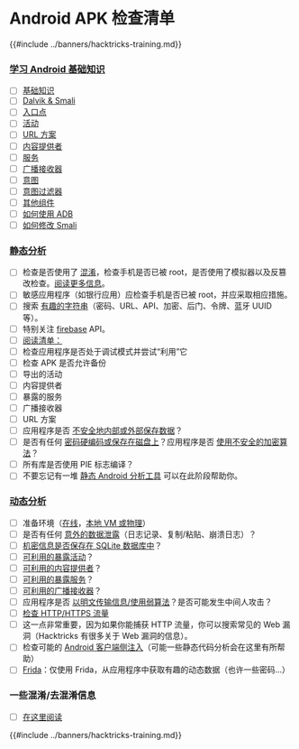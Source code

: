 # Android APK 检查清单

{{#include ../banners/hacktricks-training.md}}


### [学习 Android 基础知识](android-app-pentesting/#2-android-application-fundamentals)

- [ ] [基础知识](android-app-pentesting/#fundamentals-review)
- [ ] [Dalvik & Smali](android-app-pentesting/#dalvik--smali)
- [ ] [入口点](android-app-pentesting/#application-entry-points)
- [ ] [活动](android-app-pentesting/#launcher-activity)
- [ ] [URL 方案](android-app-pentesting/#url-schemes)
- [ ] [内容提供者](android-app-pentesting/#services)
- [ ] [服务](android-app-pentesting/#services-1)
- [ ] [广播接收器](android-app-pentesting/#broadcast-receivers)
- [ ] [意图](android-app-pentesting/#intents)
- [ ] [意图过滤器](android-app-pentesting/#intent-filter)
- [ ] [其他组件](android-app-pentesting/#other-app-components)
- [ ] [如何使用 ADB](android-app-pentesting/#adb-android-debug-bridge)
- [ ] [如何修改 Smali](android-app-pentesting/#smali)

### [静态分析](android-app-pentesting/#static-analysis)

- [ ] 检查是否使用了 [混淆](android-checklist.md#some-obfuscation-deobfuscation-information)，检查手机是否已被 root，是否使用了模拟器以及反篡改检查。[阅读更多信息](android-app-pentesting/#other-checks)。
- [ ] 敏感应用程序（如银行应用）应检查手机是否已被 root，并应采取相应措施。
- [ ] 搜索 [有趣的字符串](android-app-pentesting/#looking-for-interesting-info)（密码、URL、API、加密、后门、令牌、蓝牙 UUID 等）。
- [ ] 特别关注 [firebase](android-app-pentesting/#firebase) API。
- [ ] [阅读清单：](android-app-pentesting/#basic-understanding-of-the-application-manifest-xml)
- [ ] 检查应用程序是否处于调试模式并尝试“利用”它
- [ ] 检查 APK 是否允许备份
- [ ] 导出的活动
- [ ] 内容提供者
- [ ] 暴露的服务
- [ ] 广播接收器
- [ ] URL 方案
- [ ] 应用程序是否 [不安全地内部或外部保存数据](android-app-pentesting/#insecure-data-storage)？
- [ ] 是否有任何 [密码硬编码或保存在磁盘上](android-app-pentesting/#poorkeymanagementprocesses)？应用程序是否 [使用不安全的加密算法](android-app-pentesting/#useofinsecureandordeprecatedalgorithms)？
- [ ] 所有库是否使用 PIE 标志编译？
- [ ] 不要忘记有一堆 [静态 Android 分析工具](android-app-pentesting/#automatic-analysis) 可以在此阶段帮助你。

### [动态分析](android-app-pentesting/#dynamic-analysis)

- [ ] 准备环境（[在线](android-app-pentesting/#online-dynamic-analysis)，[本地 VM 或物理](android-app-pentesting/#local-dynamic-analysis)）
- [ ] 是否有任何 [意外的数据泄露](android-app-pentesting/#unintended-data-leakage)（日志记录、复制/粘贴、崩溃日志）？
- [ ] [机密信息是否保存在 SQLite 数据库中](android-app-pentesting/#sqlite-dbs)？
- [ ] [可利用的暴露活动](android-app-pentesting/#exploiting-exported-activities-authorisation-bypass)？
- [ ] [可利用的内容提供者](android-app-pentesting/#exploiting-content-providers-accessing-and-manipulating-sensitive-information)？
- [ ] [可利用的暴露服务](android-app-pentesting/#exploiting-services)？
- [ ] [可利用的广播接收器](android-app-pentesting/#exploiting-broadcast-receivers)？
- [ ] 应用程序是否 [以明文传输信息/使用弱算法](android-app-pentesting/#insufficient-transport-layer-protection)？是否可能发生中间人攻击？
- [ ] [检查 HTTP/HTTPS 流量](android-app-pentesting/#inspecting-http-traffic)
- [ ] 这一点非常重要，因为如果你能捕获 HTTP 流量，你可以搜索常见的 Web 漏洞（Hacktricks 有很多关于 Web 漏洞的信息）。
- [ ] 检查可能的 [Android 客户端侧注入](android-app-pentesting/#android-client-side-injections-and-others)（可能一些静态代码分析会在这里有所帮助）
- [ ] [Frida](android-app-pentesting/#frida)：仅使用 Frida，从应用程序中获取有趣的动态数据（也许一些密码...）

### 一些混淆/去混淆信息

- [ ] [在这里阅读](android-app-pentesting/#obfuscating-deobfuscating-code)


{{#include ../banners/hacktricks-training.md}}
